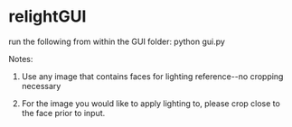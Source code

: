 # relightGUI

run the following from within the GUI folder:
python gui.py

Notes:
1. Use any image that contains faces for lighting reference--no cropping necessary

2. For the image you would like to apply lighting to, please crop close to the face prior to input. 

